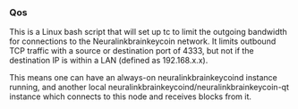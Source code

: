 ### Qos ###

This is a Linux bash script that will set up tc to limit the outgoing bandwidth for connections to the Neuralinkbrainkeycoin network. It limits outbound TCP traffic with a source or destination port of 4333, but not if the destination IP is within a LAN (defined as 192.168.x.x).

This means one can have an always-on neuralinkbrainkeycoind instance running, and another local neuralinkbrainkeycoind/neuralinkbrainkeycoin-qt instance which connects to this node and receives blocks from it.

